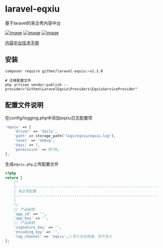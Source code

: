 # laravel-eqxiu

基于laravel的易企秀内容中台

[![image](https://img.shields.io/github/stars/jiaoyu-cn/laravel-eqxiu)](https://github.com/jiaoyu-cn/laravel-eqxiu/stargazers)
[![image](https://img.shields.io/github/forks/jiaoyu-cn/laravel-eqxiu)](https://github.com/jiaoyu-cn/laravel-eqxiu/network/members)
[![image](https://img.shields.io/github/issues/jiaoyu-cn/laravel-eqxiu)](https://github.com/jiaoyu-cn/laravel-eqxiu/issues)

[内容中台技术手册 ](https://hc.eqxiu.cn/p/tech/)
## 安装

```shell
composer require githen/laravel-eqxiu:~v1.1.0

# 迁移配置文件
php artisan vendor:publish --provider="Githen\LaravelEqxiu\Providers\EqxiuServiceProvider"
```

## 配置文件说明

在config/logging.php中添加eqxiu日志配置项

```php
'eqxiu' => [
    'driver' => 'daily',
    'path' => storage_path('logs/eqxiu/eqxiu.log'),
    'level' => 'debug',
    'days' => 7,
    'permission' => 0770,
],
```        

生成`eqxiu.php`上传配置文件

```php
<?php
return [
    /*
    |--------------------------------------------------------------------------
    | 易企秀配置
    |--------------------------------------------------------------------------
    |
    */
    // 产品秘钥
    'app_id' => '',
    'app_key' => '',
    // 产品秘钥
    'signature_key' => '',
    'encoding_key' => '',
    'log_channel' => 'eqxiu',//写入日志频道，空不写入
];
```

